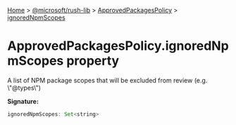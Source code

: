 [Home](./index) &gt; [@microsoft/rush-lib](rush-lib.md) &gt; [ApprovedPackagesPolicy](rush-lib.approvedpackagespolicy.md) &gt; [ignoredNpmScopes](rush-lib.approvedpackagespolicy.ignorednpmscopes.md)

# ApprovedPackagesPolicy.ignoredNpmScopes property

A list of NPM package scopes that will be excluded from review (e.g. \\"@types\\")

**Signature:**
```javascript
ignoredNpmScopes: Set<string>
```
